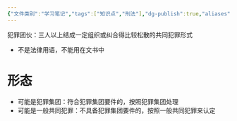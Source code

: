 ```yaml
---
{"文件类别":"学习笔记","tags":["知识点","刑法"],"dg-publish":true,"aliases":null,"permalink":"/学习笔记studyup/刑总/犯罪团伙/","dgPassFrontmatter":true,"created":"2024-11-03T15:16:08.724+08:00","updated":"2024-11-03T15:17:42.759+08:00"}
---
```


犯罪团伙：三人以上结成一定组织或纠合得比较松散的共同犯罪形式
- 不是法律用语，不能用在文书中
# 形态
- 可能是犯罪集团：符合犯罪集团要件的，按照犯罪集团处理
- 可能是一般共同犯罪：不具备犯罪集团要件的，按照一般共同犯罪来认定